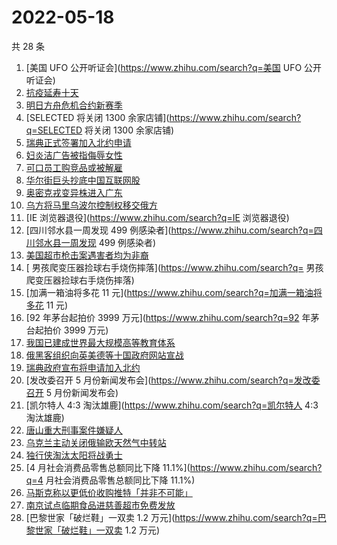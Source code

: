 # 2022-05-18

共 28 条

<!-- BEGIN -->
<!-- 最后更新时间 Wed May 18 2022 13:14:18 GMT+0800 (China Standard Time) -->

1. [美国 UFO 公开听证会](https://www.zhihu.com/search?q=美国 UFO 公开听证会)
1. [抗疫延寿十天](https://www.zhihu.com/search?q=抗疫延寿十天)
1. [明日方舟危机合约新赛季](https://www.zhihu.com/search?q=明日方舟危机合约新赛季)
1. [SELECTED 将关闭 1300 余家店铺](https://www.zhihu.com/search?q=SELECTED 将关闭 1300
   余家店铺)
1. [瑞典正式签署加入北约申请](https://www.zhihu.com/search?q=瑞典正式签署加入北约申请)
1. [妇炎洁广告被指侮辱女性](https://www.zhihu.com/search?q=妇炎洁广告被指侮辱女性)
1. [可口员工购竞品或被解雇](https://www.zhihu.com/search?q=可口员工购竞品或被解雇)
1. [华尔街巨头抄底中国互联网股](https://www.zhihu.com/search?q=华尔街巨头抄底中国互联网股)
1. [奥密克戎变异株进入广东](https://www.zhihu.com/search?q=奥密克戎变异株进入广东)
1. [乌方将马里乌波尔控制权移交俄方](https://www.zhihu.com/search?q=乌方将马里乌波尔控制权移交俄方)
1. [IE 浏览器退役](https://www.zhihu.com/search?q=IE 浏览器退役)
1. [四川邻水县一周发现 499 例感染者](https://www.zhihu.com/search?q=四川邻水县一周发现 499 例感染者)
1. [美国超市枪击案遇害者均为非裔](https://www.zhihu.com/search?q=美国超市枪击案遇害者均为非裔)
1. [	男孩爬变压器捡球右手烧伤摔落](https://www.zhihu.com/search?q=	男孩爬变压器捡球右手烧伤摔落)
1. [加满一箱油将多花 11 元](https://www.zhihu.com/search?q=加满一箱油将多花 11 元)
1. [92 年茅台起拍价 3999 万元](https://www.zhihu.com/search?q=92 年茅台起拍价 3999 万元)
1. [我国已建成世界最大规模高等教育体系](https://www.zhihu.com/search?q=我国已建成世界最大规模高等教育体系)
1. [俄黑客组织向英美德等十国政府网站宣战](https://www.zhihu.com/search?q=俄黑客组织向英美德等十国政府网站宣战)
1. [瑞典政府宣布将申请加入北约](https://www.zhihu.com/search?q=瑞典政府宣布将申请加入北约)
1. [发改委召开 5 月份新闻发布会](https://www.zhihu.com/search?q=发改委召开 5 月份新闻发布会)
1. [凯尔特人 4:3 淘汰雄鹿](https://www.zhihu.com/search?q=凯尔特人 4:3 淘汰雄鹿)
1. [唐山重大刑事案件嫌疑人](https://www.zhihu.com/search?q=唐山重大刑事案件嫌疑人)
1. [乌克兰主动关闭俄输欧天然气中转站](https://www.zhihu.com/search?q=乌克兰主动关闭俄输欧天然气中转站)
1. [独行侠淘汰太阳将战勇士](https://www.zhihu.com/search?q=独行侠淘汰太阳将战勇士)
1. [4 月社会消费品零售总额同比下降 11.1%](https://www.zhihu.com/search?q=4 月社会消费品零售总额同比下降
   11.1%)
1. [马斯克称以更低价收购推特「并非不可能」](https://www.zhihu.com/search?q=马斯克称以更低价收购推特「并非不可能」)
1. [南京试点临期食品进慈善超市免费发放](https://www.zhihu.com/search?q=南京试点临期食品进慈善超市免费发放)
1. [巴黎世家「破烂鞋」一双卖 1.2 万元](https://www.zhihu.com/search?q=巴黎世家「破烂鞋」一双卖 1.2 万元)

<!-- END -->
